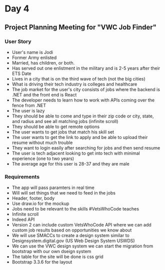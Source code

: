 # Day 4
## Project Planning Meeting for "VWC Job Finder"
### User Story
- User's name is Jodi
- Former Army enlisted
- Married, has children, or both. 
- Has served out one enlistment in the military and is 2-5 years after their ETS Date
- Lives in a city that is on the third wave of tech (not the big cities) 
- What is driving their tech industry is colleges and healthcare
- The job market for the user's city consists of jobs where the backend is .NET and the front end is React
- The developer needs to learn how to work with APIs coming over the fence from .NET
- The user is lazy
- They should be able to come and type in their zip code or city, state, and radius and see all matching jobs (infinite scroll)
- They should be able to get remote options 
- The user wants to get jobs that match his skill set
- The user wants to get the link to apply and be able to upload their resume without much trouble
- They want to login easily after searching for jobs and then send resume 
- The user is tech adjacent looking to get into tech with minimal experience (one to two years)
- The average age for this user is 28-37 and they are male
### Requirements
- The app will pass paramters in real time 
- Will will set things that we need to feed in the jobs 
- Header, footer, body 
- Use draw.io for the mockup
- Jobs need to be relevant to the skills #VetsWhoCode teaches
- Infinite scroll
- Indeed API
- Version 2 can include custom VetsWhoCode API where we can add custom job results based on opportunities we know about
- We will use SMACCs to create a design system similar to Designsystem.digital.gov (US Web Design System USWDS) 
- We can use the VWC design system we can start the migration from bootstrap with our own dseign system 
- The table for the site will be done is css grid 
- Bootstrap 3.3.6 for the layout
